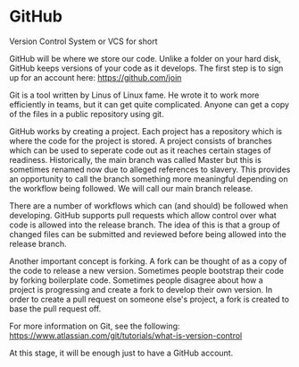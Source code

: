 # GitHub
Version Control System or VCS for short

GitHub will be where we store our code. 
Unlike a folder on your hard disk, GitHub keeps versions of your code as it develops.
The first step is to sign up for an account here: https://github.com/join

Git is a tool written by Linus of Linux fame. 
He wrote it to work more efficiently in teams, but it can get quite complicated.
Anyone can get a copy of the files in a public repository using git. 

GitHub works by creating a project. Each project has a repository which is where the code for the project is stored.
A project consists of branches which can be used to seperate code out as it reaches certain stages of readiness.
Historically, the main branch was called Master but this is sometimes renamed now due to alleged references to slavery.
This provides an opportunity to call the branch something more meaningful depending on the workflow being followed.
We will call our main branch release.

There are a number of workflows which can (and should) be followed when developing.
GitHub supports pull requests which allow control over what code is allowed into the release branch.
The idea of this is that a group of changed files can be submitted and reviewed before being allowed into the release branch.

Another important concept is forking. A fork can be thought of as a copy of the code to release a new version.
Sometimes people bootstrap their code by forking boilerplate code.
Sometimes people disagree about how a project is progressing and create a fork to develop their own version.
In order to create a pull request on someone else's project, a fork is created to base the pull request off.

For more information on Git, see the following: https://www.atlassian.com/git/tutorials/what-is-version-control

At this stage, it will be enough just to have a GitHub account. 
